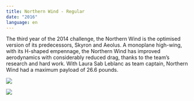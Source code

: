 ```yaml
---
title: Northern Wind - Regular
date: "2016"
language: en
---
```

The third year of the 2014 challenge, the Northern Wind is the optimised version of its predecessors, Skyron and Aeolus. A monoplane high-wing, with its H-shaped empennage, the Northern Wind has improved aerodynamics with considerably reduced drag, thanks to the team’s research and hard work. With Laura Sab Leblanc as team captain, Northern Wind had a maximum payload of 26.6 pounds.

![](https://res.cloudinary.com/decninixz/image/upload/v1595353846/2016northernwind1_d23ahq.jpg)

![](https://res.cloudinary.com/decninixz/image/upload/v1595353846/2016northernwind2_p1jt9s.jpg)